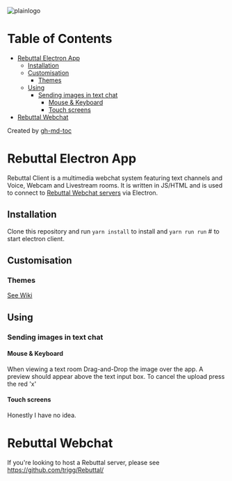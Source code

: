 
![plainlogo](https://user-images.githubusercontent.com/964775/119275812-1521cc80-bc0f-11eb-94e9-4ead6916a212.png)

Table of Contents
=================
   * [Rebuttal Electron App](#rebuttal-electron-app)
      * [Installation](#installation)
      * [Customisation](#customisation)
         * [Themes](#themes)
      * [Using](#using) 
         * [Sending images in text chat](#sending-images-in-text-chat)
            * [Mouse &amp; Keyboard](#mouse--keyboard)
            * [Touch screens](#touch-screens)
   * [Rebuttal Webchat](#rebuttal-webchat)

Created by [gh-md-toc](https://github.com/ekalinin/github-markdown-toc)

# Rebuttal Electron App
Rebuttal Client is a multimedia webchat system featuring text channels and Voice, Webcam and Livestream rooms. It is written in JS/HTML and is used to connect to [Rebuttal Webchat servers](https://github.com/trigg/Rebuttal/) via Electron. 


## Installation

Clone this repository and run
```yarn install```
 to install and 
```yarn run run``` #
to start electron client. 

## Customisation


### Themes
[See Wiki](https://github.com/trigg/Rebuttal/wiki/Theme-Creation)



## Using


### Sending images in text chat


#### Mouse & Keyboard

When viewing a text room Drag-and-Drop the image over the app. A preview should appear above the text input box. To cancel the upload press the red 'x'

#### Touch screens

Honestly I have no idea.

# Rebuttal Webchat
If you're looking to host a Rebuttal server, please see https://github.com/trigg/Rebuttal/
